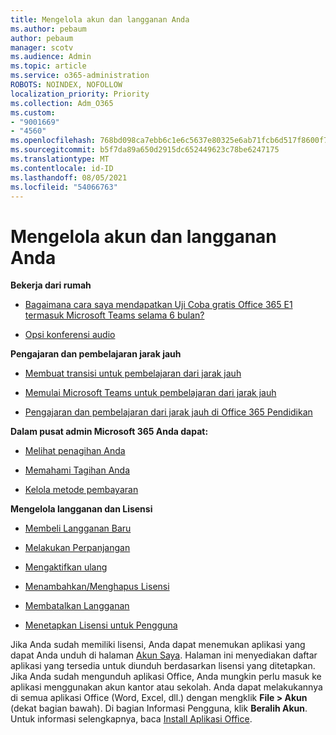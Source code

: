 ```yaml
---
title: Mengelola akun dan langganan Anda
ms.author: pebaum
author: pebaum
manager: scotv
ms.audience: Admin
ms.topic: article
ms.service: o365-administration
ROBOTS: NOINDEX, NOFOLLOW
localization_priority: Priority
ms.collection: Adm_O365
ms.custom:
- "9001669"
- "4560"
ms.openlocfilehash: 768bd098ca7ebb6c1e6c5637e80325e6ab71fcb6d517f8600f7a42f00db478c8
ms.sourcegitcommit: b5f7da89a650d2915dc652449623c78be6247175
ms.translationtype: MT
ms.contentlocale: id-ID
ms.lasthandoff: 08/05/2021
ms.locfileid: "54066763"
---
```

# <a name="manage-your-account-and-subscriptions"></a>Mengelola akun dan langganan Anda

**Bekerja dari rumah**
- [Bagaimana cara saya mendapatkan Uji Coba gratis Office 365 E1 termasuk Microsoft Teams selama 6 bulan?](https://docs.microsoft.com/MicrosoftTeams/e1-trial-license)

- [Opsi konferensi audio](https://docs.microsoft.com/alchemyinsights/options-for-audio-conferencing)

**Pengajaran dan pembelajaran jarak jauh**

- [Membuat transisi untuk pembelajaran dari jarak jauh](https://www.microsoft.com/education/remote-learning)

- [Memulai Microsoft Teams untuk pembelajaran dari jarak jauh](https://docs.microsoft.com/MicrosoftTeams/remote-learning-edu)

- [Pengajaran dan pembelajaran dari jarak jauh di Office 365 Pendidikan](https://docs.microsoft.com/MicrosoftTeams/remote-learning-edu)

**Dalam pusat admin Microsoft 365 Anda dapat:** 

- [Melihat penagihan Anda](https://docs.microsoft.com/microsoft-365/commerce/billing-and-payments/view-your-bill-or-invoice) 

- [Memahami Tagihan Anda](https://docs.microsoft.com/microsoft-365/commerce/billing-and-payments/understand-your-invoice)

- [Kelola metode pembayaran](https://docs.microsoft.com/microsoft-365/commerce/billing-and-payments/manage-payment-methods)

**Mengelola langganan dan Lisensi** 

- [Membeli Langganan Baru](https://docs.microsoft.com/microsoft-365/commerce/subscriptions/upgrade-to-different-plan)

- [Melakukan Perpanjangan](https://docs.microsoft.com/microsoft-365/commerce/subscriptions/renew-your-subscription) 

- [Mengaktifkan ulang](https://docs.microsoft.com/microsoft-365/commerce/subscriptions/reactivate-your-subscription)

- [Menambahkan/Menghapus Lisensi](https://docs.microsoft.com/microsoft-365/commerce/licenses/buy-licenses)

- [Membatalkan Langganan](https://docs.microsoft.com/microsoft-365/commerce/subscriptions/cancel-your-subscription)

- [Menetapkan Lisensi untuk Pengguna](https://docs.microsoft.com/microsoft-365/admin/manage/assign-licenses-to-users)

Jika Anda sudah memiliki lisensi, Anda dapat menemukan aplikasi yang dapat Anda unduh di halaman [Akun Saya](https://portal.office.com/account/#installs). Halaman ini menyediakan daftar aplikasi yang tersedia untuk diunduh berdasarkan lisensi yang ditetapkan. Jika Anda sudah mengunduh aplikasi Office, Anda mungkin perlu masuk ke aplikasi menggunakan akun kantor atau sekolah. Anda dapat melakukannya di semua aplikasi Office (Word, Excel, dll.) dengan mengklik **File > Akun** (dekat bagian bawah). Di bagian Informasi Pengguna, klik **Beralih Akun**. Untuk informasi selengkapnya, baca [Install Aplikasi Office](https://docs.microsoft.com/microsoft-365/admin/setup/install-applications). 
